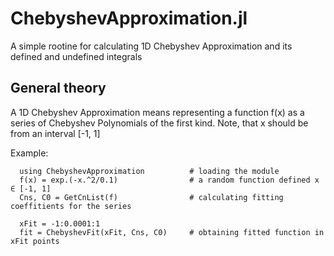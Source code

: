 # ChebyshevApproximation.jl

A simple rootine for calculating 1D Chebyshev Approximation and its defined and undefined integrals

## General theory
A 1D Chebyshev Approximation means representing a function f(x) as a series of Chebyshev Polynomials of the first kind.
Note, that x should be from an interval [-1, 1]

Example:
```
  using ChebyshevApproximation          # loading the module
  f(x) = exp.(-x.^2/0.1)                # a random function defined x ∈ [-1, 1]
  Cns, C0 = GetCnList(f)                # calculating fitting coeffitients for the series

  xFit = -1:0.0001:1
  fit = ChebyshevFit(xFit, Cns, C0)     # obtaining fitted function in xFit points
```
